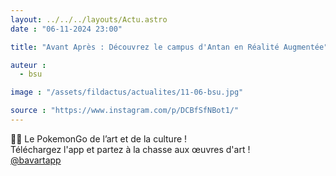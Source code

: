 ```yaml
---
layout: ../../../layouts/Actu.astro
date : "06-11-2024 23:00"

title: "Avant Après : Découvrez le campus d'Antan en Réalité Augmentée"

auteur :
  - bsu

image : "/assets/fildactus/actualites/11-06-bsu.jpg"

source : "https://www.instagram.com/p/DCBfSfNBot1/"
---
```


📍📱 Le PokemonGo de l’art et de la culture !  
Téléchargez l'app et partez à la chasse aux œuvres d'art !  
[@bavartapp](https://www.instagram.com/bavartapp/)